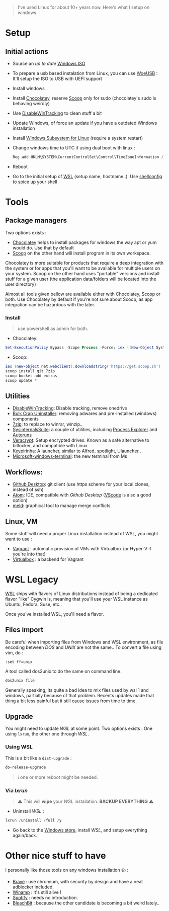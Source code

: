 > I've used Linux for about 10+ years now. Here's what I setup on windows.

# Setup

## Initial actions

- Source an *up to date* [Windows ISO](https://www.microsoft.com/en-gb/software-download/windows10ISO)
- To prepare a usb based instalation from Linux, you can use [WoeUSB](https://github.com/slacka/WoeUSB) : It'll setup the ISO to USB with UEFI support
- Install windows
- Install [Chocolatey](https://chocolatey.org/), reserve [Scoop](https://github.com/lukesampson/scoop) only for sudo (chocolatey's sudo is behaving weirdly)
- Use [DisableWinTracking](https://github.com/10se1ucgo/DisableWinTracking/releases/) to clean stuff a bit
- Update Windows, of force an update if you have a outdated Windows installation
- Install [Windows Subsystem for Linux](https://docs.microsoft.com/en-us/windows/wsl/install-win10) (require a system restart)
- Change windows time to UTC if using dual boot with linux :

    ``` powershell
    Reg add HKLM\SYSTEM\CurrentControlSet\Control\TimeZoneInformation /v RealTimeIsUniversal /t REG_QWORD /d 1
    ```

- Reboot
- Go to the initial setup of [WSL](#WSL) (setup name, hostname..). Use [shellconfig](https://github.com/replicajune/shellconfig) to spice up your shell

# Tools

## Package managers

Two options exists :

- [Chocolatey](https://chocolatey.org) helps to install packages for windows the way apt or yum would do. Use that by default
- [Scoop](https://scoop.sh/) on the other hand will install program in its own workspace. 

Chocolatey is more suitable for products that require a deep integration with the system or for apps that you'll want to be available for multiple users on your system. Scoop on the other hand uses "portable" versions and install stuff for a given user (the application data/folders will be located into the user directory)

Almost all tools given bellow are available either with Chocolatey, Scoop or both. Use Chocolatey by default if you're not sure about Scoop, as app integration can be hazardous with the later.

### Install

> use powershell as admin for both.

- Chocolatey:

``` powershell
Set-ExecutionPolicy Bypass -Scope Process -Force; iex ((New-Object System.Net.WebClient).DownloadString('https://chocolatey.org/install.ps1'))
```

- Scoop:

``` powershell
iex (new-object net.webclient).downloadstring('https://get.scoop.sh')
scoop install git 7zip
scoop bucket add extras
scoop update *
```

## Utilities

- [DisableWinTracking](https://github.com/10se1ucgo/DisableWinTracking): Disable tracking, remove onedrive
- [Bulk Crap Uninstaller](https://www.bcuninstaller.com): removing adwares and pre-installed (windows) components
- [7zip](https://www.7-zip.org/): to replace to winrar, winzip..
- [SysinternalsSuite](https://docs.microsoft.com/en-us/sysinternals/downloads/): a couple of utilities, including [Process Explorer](https://docs.microsoft.com/en-us/sysinternals/downloads/process-explorer) and [Autoruns](https://docs.microsoft.com/en-us/sysinternals/downloads/autoruns)
- [Veracrypt](https://www.veracrypt.fr/en/Downloads.html): Setup encrypted drives. Known as a safe alternative to bitlocker, and compatible with Linux
- [Keypirinha](https://keypirinha.com/): A launcher, similar to Alfred, spotlight, Ulauncher..
- [Microsoft-windows-terminal](https://github.com/Microsoft/Terminal): the new terminal from Ms

## Workflows:

- [Github Desktop](https://desktop.github.com/): git client (use https scheme for your local clones, instead of ssh)
- [Atom](https://atom.io/): IDE, compatible with *Github Desktop* ([VScode](https://code.visualstudio.com/) is also a good option)
- [meld](http://meldmerge.org/): graphical tool to manage merge conflicts

## Linux, VM

Some stuff will need a proper Linux installation instead of WSL, you might want to use :

- [Vagrant](https://www.vagrantup.com/) : automatic provision of VMs with Virtualbox (or Hyper-V if you're into that)
- [Virtualbox](https://www.virtualbox.org/) : a backend for Vagrant

# WSL Legacy

[WSL](https://docs.microsoft.com/en-us/windows/wsl/about) ships with flavors of Linux distributions instead of being a dedicated flavor "like" Cygwin is, meaning that you'll use your WSL instance as Ubuntu, Fedora, Suse, etc..

Once you've installed WSL, you'll need a flavor.

## Files import

Be careful when importing files from Windows and WSL environment, as file encoding between *DOS* and *UNIX* are not the same.. To convert a file using vim, do :

``` vim
:set ff=unix
```

A tool called dos2unix to do the same on command line:

```sh
dos2unix file
```

Generally speaking, its quite a bad idea to mix files used by wsl 1 and windows, partially because of that problem. Recents updates made that thing a bit less painful but it still cause issues from time to time.

## Upgrade

You might need to update *WSL* at some point. Two options exists : One using `lxrun`, the other one through *WSL*.

### Using WSL

This is a bit like a `dist-upgrade` :

``` bash
do-release-upgrade
```

> :information_source: one or more reboot might be needed.

### Via *lxrun*

> :warning: This will **wipe** your *WSL* installation. **BACKUP EVERYTHING** :warning:

- Uninstall *WSL* :

``` powershell
lxrun /uninstall /full /y
```

- Go back to the [Windows store](https://docs.microsoft.com/en-us/windows/wsl/install-win10#install-your-linux-distribution-of-choice), install *WSL*, and setup everything again/back.

# Other nice stuff to have

I personally like those tools on any windows installation :thumbsup: :

- [Brave](https://laptop-updates.brave.com/latest/winx64) : use chromium, with security by design and have a neat adblocker included.
- [Winamp](https://www.winamp.com/) : it's still alive !
- [Spotify](https://www.spotify.com/fr/download/windows) : needs no introduction.
- [BleachBit](https://www.bleachbit.org/download/windows) : because the other candidate is becoming a bit weird lately..
